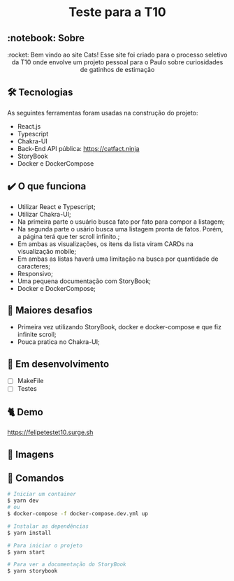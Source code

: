 <h1 align="center" id="top">Teste para a T10</h1>


<h2 id="sobre">:notebook: Sobre </h2>

<p align="center">:rocket: Bem vindo ao site Cats! Esse site foi criado para o processo seletivo da T10 onde envolve um projeto pessoal para o Paulo sobre curiosidades de gatinhos de estimação </p>

## 🛠 Tecnologias

As seguintes ferramentas foram usadas na construção do projeto:

* React.js
* Typescript
* Chakra-UI
* Back-End API pública: https://catfact.ninja
* StoryBook
* Docker e DockerCompose

## :heavy_check_mark: O que funciona

* Utilizar React e Typescript;
* Utilizar Chakra-UI;
* Na primeira parte o usuário busca fato por fato para compor a listagem;
* Na segunda parte o usário busca uma listagem pronta de fatos. Porém, a página terá que ter scroll infinito.;
* Em ambas as visualizações, os itens da lista viram CARDs na visualização mobile;
* Em ambas as listas haverá uma limitação na busca por quantidade de caracteres;
* Responsivo;
* Uma pequena documentação com StoryBook;
* Docker e DockerCompose;

## :orange_book: Maiores desafios

* Primeira vez utilizando StoryBook, docker e docker-compose e que fiz infinite scroll;
* Pouca pratica no Chakra-UI;

## :construction: Em desenvolvimento

- [ ] MakeFile
- [ ] Testes

## :cat2: Demo
https://felipetestet10.surge.sh

## :art: Imagens

## :checkered_flag: Comandos

```bash
# Iniciar um container
$ yarn dev
# ou
$ docker-compose -f docker-compose.dev.yml up

# Instalar as dependências
$ yarn install

# Para iniciar o projeto
$ yarn start

# Para ver a documentação do StoryBook
$ yarn storybook
```
